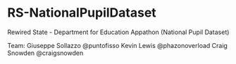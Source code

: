 RS-NationalPupilDataset
=======================

Rewired State - Department for Education Appathon (National Pupil Dataset)

Team:
Giuseppe Sollazzo @puntofisso
Kevin Lewis @phazonoverload
Craig Snowden @craigsnowden